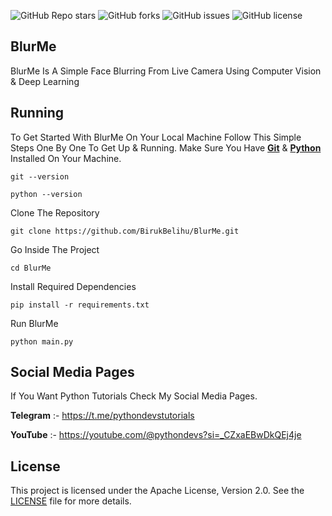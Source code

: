<!DOCTYPE html>
<html lang="en">
<head>
</head>
<body>

![GitHub Repo stars](https://img.shields.io/github/stars/BirukBelihu/BlurMe)
![GitHub forks](https://img.shields.io/github/forks/BirukBelihu/BlurMe)
![GitHub issues](https://img.shields.io/github/issues/BirukBelihu/BlurMe)
![GitHub license](https://img.shields.io/github/license/BirukBelihu/BlurMe)

<h2>BlurMe</h2>

<p>BlurMe Is A Simple Face Blurring From Live Camera Using Computer Vision & Deep Learning</p>

<p>

 <h2>Running</h2>

To Get Started With BlurMe On Your Local Machine Follow This Simple Steps One By One To Get Up & Running.
Make Sure You Have <b><a href="https://git-scm.com/" target="_blank">Git</a></b> & <b><a href="https://python.org" target="_blank">Python</a></b> Installed On Your Machine.

```
git --version
```

```
python --version
```

Clone The Repository

```
git clone https://github.com/BirukBelihu/BlurMe.git
```

Go Inside The Project

```
cd BlurMe
```

Install Required Dependencies

```
pip install -r requirements.txt
```

Run BlurMe

```
python main.py
```

<h2>Social Media Pages</h2>

If You Want Python Tutorials Check My Social Media Pages.

<b>Telegram</b> :- 
https://t.me/pythondevstutorials

<b>YouTube</b> :- 
https://youtube.com/@pythondevs?si=_CZxaEBwDkQEj4je

## License

This project is licensed under the Apache License, Version 2.0. See the [LICENSE](LICENSE) file for more details.
 </body>
 </html>		


